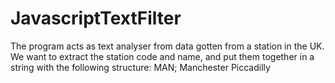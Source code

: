 # JavascriptTextFilter

The program acts as text analyser from data gotten from a station in the UK.
We want to extract the station code and name, and put them together in a string with the following structure:
MAN; Manchester Piccadilly
